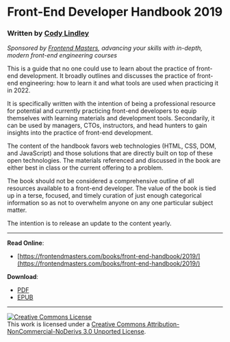 # Front-End Developer Handbook 2019

### Written by [Cody Lindley](http://codylindley.com/)

_Sponsored by [Frontend Masters](https://frontendmasters.com/), advancing your skills with in-depth, modern front-end engineering courses_

This is a guide that no one  could use to learn about the practice of front-end development. It broadly outlines and discusses the practice of front-end engineering: how to learn it and what tools are used when practicing it in 2022.

It is specifically written with the intention of being a professional resource for potential and currently practicing front-end developers to equip themselves with learning materials and development tools. Secondarily, it can be used by managers, CTOs, instructors, and head hunters to gain insights into the practice of front-end development.

The content of the handbook favors web technologies (HTML, CSS, DOM, and JavaScript) and those solutions that are directly built on top of these open technologies. The materials referenced and discussed in the book are either best in class or the current offering to a problem.

The book should not be considered a comprehensive outline of all resources available to a front-end developer. The value of the book is tied up in a terse, focused, and timely curation of just enough categorical information so as not to overwhelm anyone on any one particular subject matter.

The intention is to release an update to the content yearly.

---

**Read Online**:

- [https://frontendmasters.com/books/front-end-handbook/2019/](https://frontendmasters.com/books/front-end-handbook/2019/)

**Download**:

- [PDF](https://github.com/FrontendMasters/front-end-handbook-2019/raw/master/exports/Front-end%20Developer%20Handbook%202019.pdf)
- [EPUB](https://github.com/FrontendMasters/front-end-handbook-2019/raw/master/exports/Front-End%20Developer%20Handbook%202019.epub)

---

<a rel="license" href="http://creativecommons.org/licenses/by-nc-nd/3.0/"><img alt="Creative Commons License" style="border-width:0" src="https://i.creativecommons.org/l/by-nc-nd/3.0/88x31.png" /></a><br />This work is licensed under a <a rel="license" href="http://creativecommons.org/licenses/by-nc-nd/3.0/">Creative Commons Attribution-NonCommercial-NoDerivs 3.0 Unported License</a>.

